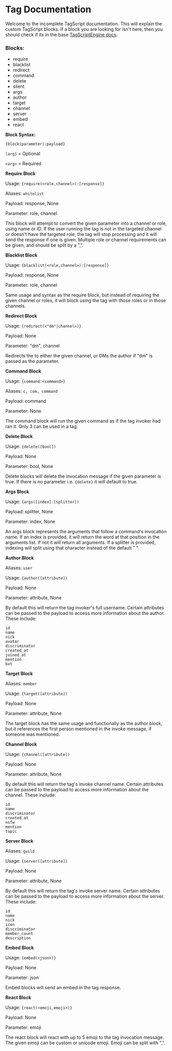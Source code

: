 # **Tag Documentation**

Welcome to the incomplete TagScript documentation. This will explain the custom TagScript blocks. If a block you are looking for isn't here, then you should check if its in the base [TagScriptEngine docs](https://github.com/JonSnowbd/TagScript).

### **Blocks:**
- require
- blacklist
- redirect
- command
- delete
- silent
- args
- author
- target
- channel
- server
- embed
- react

**Block Syntax:**

`{block(parameter):payload}`

`[arg]` = Optional

`<arg>` = Required

**Require Block**

Usage: `{require(<role,channel>):[response]}`

Aliases: `whitelist`

Payload: response, None

Parameter: role, channel

This block will attempt to convert the given parameter into a channel or role, using name or ID. If the user running the tag is not in the targeted channel or doesn't have the targeted role, the tag will stop processing and it will send the response if one is given. Multiple role or channel requirements can be given, and should be split by a ",".

**Blacklist Block**

Usage: `{blacklist(<role,channel>):[response]}`

Payload: response, None

Parameter: role, channel

Same usage and syntax as the require block, but instead of requiring the given channel or roles, it will block using the tag with those roles or in those channels.

**Redirect Block**

Usage: `{redirect(<"dm"|channel>)}`

Payload: None

Parameter: "dm", channel

Redirects the to either the given channel, or DMs the author if "dm" is passed as the parameter.

**Command Block**

Usage: `{command:<command>}`

Aliases: `c, com, command`

Payload: command

Parameter: None

The command block will run the given command as if the tag invoker had ran it. Only 3 can be used in a tag.


**Delete Block**

Usage: `{delete([bool])`

Payload: None

Parameter: bool, None

Delete blocks will delete the invocation message if the given parameter is true. If there is no parameter i.e. `{delete}` it will default to true.

**Args Block**

Usage: `{args([index]:[splitter])`

Payload: splitter, None

Parameter: index, None

An args block represents the arguments that follow a command's invocation name. If an index is provided, it will return the word at that position in the arguments list. If not it will return all arguments. If a splitter is provided, indexing will split using that character instead of the default " ".


**Author Block**

Aliases: `user`

Usage: `{author([attribute])`

Payload: None

Parameter: attribute, None

By default this will return the tag invoker's full username. Certain attributes can be passed to the payload to access more information about the author. These include:

```
id
name
nick
avatar
discriminator
created_at
joined_at
mention
bot
```


**Target Block**

Aliases: `member`

Usage: `{target([attribute])`

Payload: None

Parameter: attribute, None

The target block has the same usage and functionaliy as the author block, but it references the first person mentioned in the invoke message, if someone was mentioned.


**Channel Block**

Usage: `{channel([attribute])`

Payload: None

Parameter: attribute, None

By default this will return the tag's invoke channel name. Certain attributes can be passed to the payload to access more information about the channel. These include:

```
id
name
discriminator
created_at
nsfw
mention
topic
```


**Server Block**

Aliases: `guild`

Usage: `{server([attribute])`

Payload: None

Parameter: attribute, None

By default this will return the tag's invoke server name. Certain attributes can be passed to the payload to access more information about the server. These include:

```
id
name
nick
icon
discriminator
member_count
description
```

**Embed Block**

Usage: `{embed(<json>)}`

Payload: None

Parameter: json

Embed blocks will send an embed in the tag response.

**React Block**

Usage: `{react(<emoji,emoji>)}`

Payload: None

Parameter: emoji

The react block will react with up to 5 emoji to the tag invocation message. The given emoji can be custom or unicode emoji. Emoji can be split with ",".